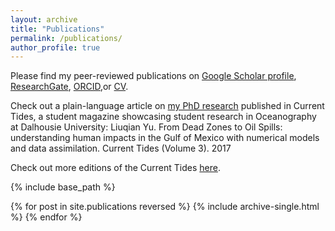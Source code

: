 ```yaml
---
layout: archive
title: "Publications"
permalink: /publications/
author_profile: true
---
```


Please find my peer-reviewed publications on <a href="https://scholar.google.com/citations?user=AxZDDc0AAAAJ">Google Scholar profile</a>, <a href="https://www.researchgate.net/profile/Liuqian-Yu">ResearchGate</a>, <a href="https://orcid.org/0000-0002-5492-8213">ORCID</a>,or <a href="https://yuliuqian.github.io/files/CV_LiuqianYu_202109.pdf">CV</a>.

Check out a plain-language article on <a href="https://yuliuqian.github.io/files/CurrentTidesIssue3_LiuqianYU_article_only.pdf">my PhD research</a> published in Current Tides, a student magazine showcasing student research in Oceanography at Dalhousie University: 
Liuqian Yu. From Dead Zones to Oil Spills: understanding human impacts in the Gulf of Mexico with numerical models and data assimilation. Current Tides (Volume 3). 2017

Check out more editions of the Current Tides [here](http://www.currenttides.ocean.dal.ca ). 


{% include base_path %}

{% for post in site.publications reversed %}
  {% include archive-single.html %}
{% endfor %}
